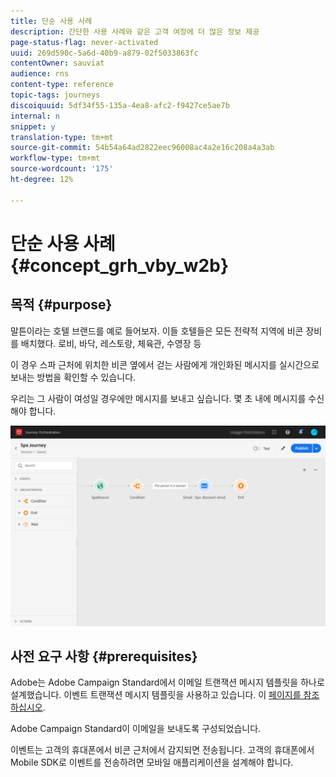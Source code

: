 ```yaml
---
title: 단순 사용 사례
description: 간단한 사용 사례와 같은 고객 여정에 더 많은 정보 제공
page-status-flag: never-activated
uuid: 269d590c-5a6d-40b9-a879-02f5033863fc
contentOwner: sauviat
audience: rns
content-type: reference
topic-tags: journeys
discoiquuid: 5df34f55-135a-4ea8-afc2-f9427ce5ae7b
internal: n
snippet: y
translation-type: tm+mt
source-git-commit: 54b54a64ad2822eec96008ac4a2e16c208a4a3ab
workflow-type: tm+mt
source-wordcount: '175'
ht-degree: 12%

---
```



# 단순 사용 사례{#concept_grh_vby_w2b}

## 목적 {#purpose}

말튼이라는 호텔 브랜드를 예로 들어보자. 이들 호텔들은 모든 전략적 지역에 비콘 장비를 배치했다. 로비, 바닥, 레스토랑, 체육관, 수영장 등

이 경우 스파 근처에 위치한 비콘 옆에서 걷는 사람에게 개인화된 메시지를 실시간으로 보내는 방법을 확인할 수 있습니다.

우리는 그 사람이 여성일 경우에만 메시지를 보내고 싶습니다. 몇 초 내에 메시지를 수신해야 합니다.

![](../assets/journeyuc1_16.png)

## 사전 요구 사항 {#prerequisites}

Adobe는 Adobe Campaign Standard에서 이메일 트랜잭션 메시지 템플릿을 하나로 설계했습니다. 이벤트 트랜잭션 메시지 템플릿을 사용하고 있습니다. 이 [페이지를 참조하십시오](https://docs.adobe.com/content/help/ko-KR/campaign-standard/using/communication-channels/transactional-messaging/about-transactional-messaging.html).

Adobe Campaign Standard이 이메일을 보내도록 구성되었습니다.

이벤트는 고객의 휴대폰에서 비콘 근처에서 감지되면 전송됩니다. 고객의 휴대폰에서 Mobile SDK로 이벤트를 전송하려면 모바일 애플리케이션을 설계해야 합니다.